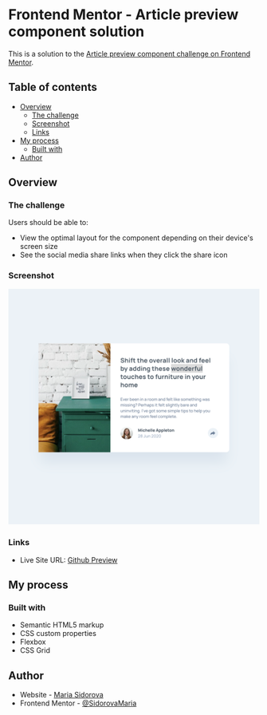 # Frontend Mentor - Article preview component solution

This is a solution to the [Article preview component challenge on Frontend Mentor](https://www.frontendmentor.io/challenges/article-preview-component-dYBN_pYFT). 

## Table of contents

- [Overview](#overview)
  - [The challenge](#the-challenge)
  - [Screenshot](#screenshot)
  - [Links](#links)
- [My process](#my-process)
  - [Built with](#built-with)
- [Author](#author)

## Overview

### The challenge

Users should be able to:

- View the optimal layout for the component depending on their device's screen size
- See the social media share links when they click the share icon

### Screenshot

![](./images/screenshot.png)

### Links

- Live Site URL: [Github Preview]([https://your-live-site-url.com](https://htmlpreview.github.io/?https://github.com/SidorovaMaria/FrontEndMentor/blob/main/Newbie/article-preview-component-master/index.html))

## My process

### Built with

- Semantic HTML5 markup
- CSS custom properties
- Flexbox
- CSS Grid


## Author

- Website - [Maria Sidorova](https://portfolio-6dft.vercel.app/)
- Frontend Mentor - [@SidorovaMaria](https://www.frontendmentor.io/profile/SidorovaMaria)


